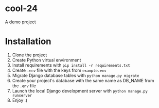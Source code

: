 # cool-24
A demo project

# Installation

1. Clone the project
2. Create Python virtual environment
3. Install requirements with `pip install -r requirements.txt`
4. Create `.env` file with the keys from `example.env`
5. Migrate Django database tables with `python manage.py migrate`
6. Create your project's database with the same name as DB_NAME from the `.env` file
7. Launch the local Django development server with `python manage.py runserver`
8. Enjoy :)